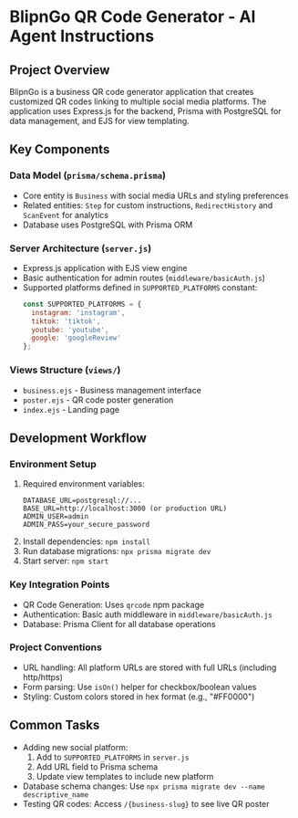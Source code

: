 # BlipnGo QR Code Generator - AI Agent Instructions

## Project Overview
BlipnGo is a business QR code generator application that creates customized QR codes linking to multiple social media platforms. The application uses Express.js for the backend, Prisma with PostgreSQL for data management, and EJS for view templating.

## Key Components

### Data Model (`prisma/schema.prisma`)
- Core entity is `Business` with social media URLs and styling preferences
- Related entities: `Step` for custom instructions, `RedirectHistory` and `ScanEvent` for analytics
- Database uses PostgreSQL with Prisma ORM

### Server Architecture (`server.js`)
- Express.js application with EJS view engine
- Basic authentication for admin routes (`middleware/basicAuth.js`)
- Supported platforms defined in `SUPPORTED_PLATFORMS` constant:
  ```javascript
  const SUPPORTED_PLATFORMS = {
    instagram: 'instagram',
    tiktok: 'tiktok',
    youtube: 'youtube',
    google: 'googleReview'
  };
  ```

### Views Structure (`views/`)
- `business.ejs` - Business management interface
- `poster.ejs` - QR code poster generation
- `index.ejs` - Landing page

## Development Workflow

### Environment Setup
1. Required environment variables:
   ```
   DATABASE_URL=postgresql://...
   BASE_URL=http://localhost:3000 (or production URL)
   ADMIN_USER=admin
   ADMIN_PASS=your_secure_password
   ```
2. Install dependencies: `npm install`
3. Run database migrations: `npx prisma migrate dev`
4. Start server: `npm start`

### Key Integration Points
- QR Code Generation: Uses `qrcode` npm package
- Authentication: Basic auth middleware in `middleware/basicAuth.js`
- Database: Prisma Client for all database operations

### Project Conventions
- URL handling: All platform URLs are stored with full URLs (including http/https)
- Form parsing: Use `isOn()` helper for checkbox/boolean values
- Styling: Custom colors stored in hex format (e.g., "#FF0000")

## Common Tasks
- Adding new social platform:
  1. Add to `SUPPORTED_PLATFORMS` in `server.js`
  2. Add URL field to Prisma schema
  3. Update view templates to include new platform
- Database schema changes: Use `npx prisma migrate dev --name descriptive_name`
- Testing QR codes: Access `/{business-slug}` to see live QR poster